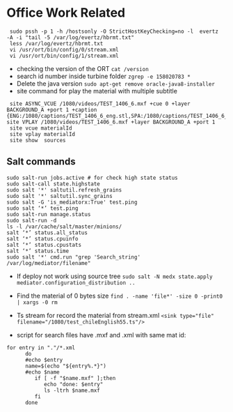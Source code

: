 # Office Work Related

```{.sh}
 sudo pssh -p 1 -h /hostsonly -O StrictHostKeyChecking=no -l  evertz  -A -i "tail -5 /var/log/evertz/hbrmt.txt"
 less /var/log/evertz/hbrmt.txt
 vi /usr/ort/bin/config/0/stream.xml
 vi /usr/ort/bin/config/1/stream.xml
 ```

- checking the version of the ORT `cat /version`
- search id number inside turbine folder `zgrep -e 158020783 *`
- Delete the java version `sudo apt-get remove oracle-java8-installer`
- site command for play the material with multiple subtitle  

```{.sh}
 site ASYNC_VCUE /1080/videos/TEST_1406_6.mxf +cue 0 +layer BACKGROUND_A +port 1 +caption {ENG:/1080/captions/TEST_1406_6_eng.stl,SPA:/1080/captions/TEST_1406_6_las.stl}   site VPLAY /1080/videos/TEST_1406_6.mxf +layer BACKGROUND_A +port 1
 site vcue materialId
 site vplay materialId
 site show  sources
```

## Salt commands

 ```{.sh}
 sudo salt-run jobs.active # for check high state status
 sudo salt-call state.highstate
 sudo salt '*' saltutil.refresh_grains
 sudo salt '*' saltutil.sync_grains
 sudo salt -G 'is_mediatorx:True' test.ping 
 sudo salt ‘*’ test.ping
 sudo salt-run manage.status
 sudo salt-run -d
 ls -l /var/cache/salt/master/minions/
 salt ‘*’ status.all_status
 salt ‘*’ status.cpuinfo
 salt ‘*’ status.cpustats
 salt ‘*’ status.time 
 sudo salt '*' cmd.run "grep 'Search_string' /var/log/mediator/filename"
 ```

- If deploy not work using source tree `sudo salt -N medx state.apply mediator.configuration_distribution ..`
- Find the material of 0 bytes size `find . -name 'file*' -size 0 -print0 | xargs -0 rm`

- Ts stream for record the material from stream.xml `<sink type="file" filename="/1080/test_chileEnglish55.ts"/>`

- script for search files have .mxf and .xml with same mat id:

```{.sh}
for entry in "."/*.xml
      do
      #echo $entry
      name=$(echo "${entry%.*}")
      #echo $name
         if [ -f "$name.mxf" ];then
            echo "done: $entry"
            ls -ltrh $name.mxf
         fi
      done
```
